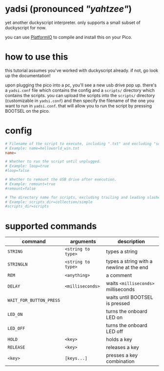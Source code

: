# yadsi (pronounced *"yahtzee"*)
yet another duckyscript interpreter. only supports a small subset of duckyscript for now.

you can use [PlatformIO](https://platformio.org) to compile and install this on your Pico.

# how to use this
this tutorial assumes you've worked with duckyscript already. if not, go look up the documentation!

upon plugging the pico into a pc, you'll see a new usb drive pop up. there's a `yadsi.conf` file which contains the config and a `scripts/` directory which contains the scripts. you can upload the scripts into the `scripts/` directory (customizable in `yadsi.conf`) and then specify the filename of the one you want to run in `yadsi.conf`. that will allow you to run the script by pressing BOOTSEL on the pico.

# config
```conf
# Filename of the script to execute, including ".txt" and excluding "scripts/".
# Example: name=helloworld_win.txt
name=

# Whether to run the script until unplugged.
# Example: loop=true
#loop=false

# Whether to remount the USB drive after execution.
# Example: remount=true
#remount=false

# The directory name for scripts, excluding trailing and leading slashes.
# Example: scripts_dir=collection/simple
#scripts_dir=scripts
```

# supported commands

|command|arguments|description|
|-|-|-|
|`STRING`|`<string to type>`|types a string|
|`STRINGLN`|`<string to type>`|types a string with a newline at the end|
|`REM`|`<anything>`|a comment|
|`DELAY`|`<milliseconds>`|waits `<milliseconds>` milliseconds|
|`WAIT_FOR_BUTTON_PRESS`||waits until BOOTSEL is pressed
|`LED_ON`||turns the onboard LED on|
|`LED_OFF`||turns the onboard LED off|
|`HOLD`|`<key>`|holds a key|
|`RELEASE`|`<key>`|releases a key|
|`<key>`|`[keys...]`|presses a key combination|